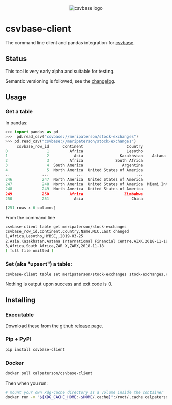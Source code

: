 <div align="center">
    <img alt="csvbase logo" src="https://github.com/calpaterson/csvbase/raw/main/csvbase/web/static/logo/128x128.png">
</div>

# csvbase-client

The command line client and pandas integration for [csvbase](https://csvbase.com/).

## Status

This tool is very early alpha and suitable for testing.

Semantic versioning is followed, see the [changelog](CHANGELOG.md).

## Usage

### Get a table

In pandas:

```python
>>> import pandas as pd
>>>  pd.read_csv("csvbase://meripaterson/stock-exchanges")
>>> pd.read_csv("csvbase://meripaterson/stock-exchanges")
     csvbase_row_id      Continent                   Country                                     Name   MIC Last changed
0                 1         Africa                   Lesotho                                    HYBSE   NaN   2019-03-25
1                 2           Asia                Kazakhstan    Astana International Financial Centre  AIXK   2018-11-18
2                 3         Africa              South Africa                                    ZAR X  ZARX   2018-11-18
3                 4  South America                 Argentina             Bolsas y Mercados Argentinos   NaN   2018-04-02
4                 5  North America  United States of America                  Delaware Board of Trade   NaN   2018-04-02
..              ...            ...                       ...                                      ...   ...          ...
246             247  North America  United States of America                 Long-Term Stock Exchange  LTSE   2020-09-14
247             248  North America  United States of America  Miami International Securities Exchange  MIHI   2020-09-24
248             249  North America  United States of America                        Members' Exchange   NaN   2020-09-24
249             250         Africa                  Zimbabwe            Victoria Falls Stock Exchange   NaN   2020-11-01
250             251           Asia                     China                   Beijing Stock Exchange   NaN   2021-12-27

[251 rows x 6 columns]
```

From the command line

```bash
csvbase-client table get meripaterson/stock-exchanges
csvbase_row_id,Continent,Country,Name,MIC,Last changed
1,Africa,Lesotho,HYBSE,,2019-03-25
2,Asia,Kazakhstan,Astana International Financial Centre,AIXK,2018-11-18
3,Africa,South Africa,ZAR X,ZARX,2018-11-18
[ full file omitted ]
```

### Set (aka "upsert") a table:

```bash
csvbase-client table set meripaterson/stock-exchanges stock-exchanges.csv
```

Nothing is output upon success and exit code is 0.

## Installing

### Executable

Download these from the github [release page](https://github.com/calpaterson/csvbase-client/releases/).

### Pip + PyPI

```bash
pip install csvbase-client
```

### Docker

```bash
docker pull calpaterson/csvbase-client
```

Then when you run:

```bash
# mount your own xdg-cache directory as a volume inside the container
docker run -v "${XDG_CACHE_HOME:-$HOME/.cache}":/root/.cache calpaterson/csvbase-client
```
